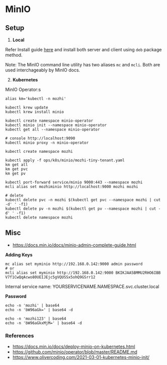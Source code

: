 # MinIO

## Setup

1. **Local**

Refer Install guide [here](https://min.io/download#/linux) and install both server and client using `deb` package method.

Note: The MinIO command line utility  has two aliases `mc` and `mcli`. Both are used interchageably by MinIO docs.

2. **Kubernetes**

MinIO Operator:s

```
alias km='kubectl -n mozhi'

kubectl krew update
kubectl krew install minio

kubectl create namespace minio-operator
kubectl minio init --namespace minio-operator
kubectl get all --namespace minio-operator

# console http://localhost:9090
kubectl minio proxy -n minio-operator 

kubectl create namespace mozhi

kubectl apply -f ops/k8s/minio/mozhi-tiny-tenant.yaml
km get all
km get pvc
km get pv

kubectl port-forward service/minio 9000:443 --namespace mozhi
mcli alias set mozhiminio http://localhost:9000 mozhi mozhi

# delete
kubectl delete pvc -n mozhi $(kubectl get pvc --namespace mozhi | cut -d' ' -f1)
kubectl delete pv -n mozhi $(kubectl get pv --namespace mozhi | cut -d' ' -f1)
kubectl delete namespace mozhi

```
## Misc

- https://docs.min.io/docs/minio-admin-complete-guide.html

**Adding Keys**

```
mc alias set myminio http://192.168.0.142:9000 admin password
# or
mcli alias set myminio http://192.168.0.142:9000 BKIKJAA5BMMU2RHO6IBB V7f1CwQqAcwo80UEIJEjc5gVQUSSx5ohQ9GSrr12
```


Internal service name: YOURSERVICENAME.NAMESPACE.svc.cluster.local

**Password**
```
echo -n 'mozhi' | base64
echo -n 'bW96aGk=' | base64 -d

echo -n 'mozhi123' | base64
echo -n 'bW96aGkxMjM=' | base64 -d
```

### References
- https://docs.min.io/docs/deploy-minio-on-kubernetes.html
- https://github.com/minio/operator/blob/master/README.md
- https://www.olivercoding.com/2021-03-01-kubernetes-minio-init/
